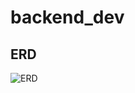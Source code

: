 # backend_dev

## ERD

![ERD](https://github.com/heyjk2212/backend_dev/assets/147573753/63f3b82d-9541-4258-985f-c57f65333842)
